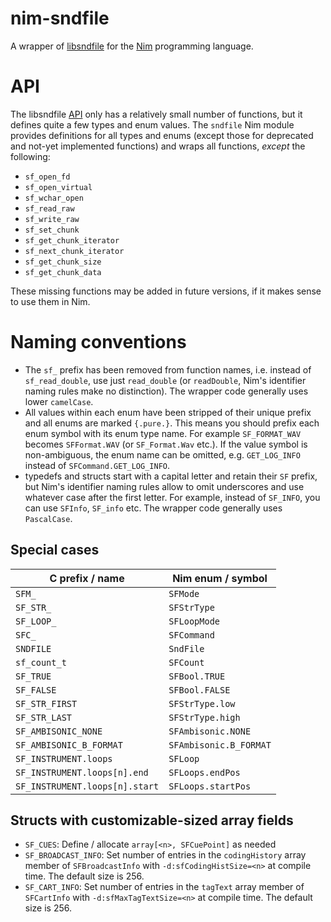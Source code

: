 nim-sndfile
===========

A wrapper of [libsndfile] for the [Nim] programming language.


# API

The libsndfile [API] only has a relatively small number of functions, but it
defines quite a few types and enum values. The `sndfile` Nim module provides
definitions for all types and enums (except those for deprecated and not-yet
implemented functions) and wraps all functions, *except* the following:

* `sf_open_fd`
* `sf_open_virtual`
* `sf_wchar_open`
* `sf_read_raw`
* `sf_write_raw`
* `sf_set_chunk`
* `sf_get_chunk_iterator`
* `sf_next_chunk_iterator`
* `sf_get_chunk_size`
* `sf_get_chunk_data`

These missing functions may be added in future versions, if it makes sense to
use them in Nim.


# Naming conventions

* The `sf_` prefix has been removed from function names, i.e. instead of
  `sf_read_double`, use just `read_double` (or `readDouble`, Nim's
  identifier naming rules make no distinction).
  The wrapper code generally uses lower `camelCase`.
* All values within each enum have been stripped of their unique prefix and
  all enums are marked `{.pure.}`. This means you should prefix each enum
  symbol with its enum type name. For example `SF_FORMAT_WAV` becomes
  `SFFormat.WAV` (or `SF_Format.Wav` etc.). If the value symbol is
  non-ambiguous, the enum name can be omitted, e.g. `GET_LOG_INFO` instead
  of `SFCommand.GET_LOG_INFO`.
* typedefs and structs start with a capital letter and retain their `SF`
  prefix, but Nim's identifier naming rules allow to omit underscores and use
  whatever case after the first letter. For example, instead of `SF_INFO`, you
  can use `SFInfo`, `SF_info` etc. The wrapper code generally uses
  `PascalCase`.

## Special cases

| C prefix / name                | Nim enum / symbol      |
| ------------------------------ | ---------------------- |
| `SFM_`                         | `SFMode`               |
| `SF_STR_`                      | `SFStrType`            |
| `SF_LOOP_`                     | `SFLoopMode`           |
| `SFC_`                         | `SFCommand`            |
| `SNDFILE`                      | `SndFile`              |
| `sf_count_t`                   | `SFCount`              |
| `SF_TRUE`                      | `SFBool.TRUE`          |
| `SF_FALSE`                     | `SFBool.FALSE`         |
| `SF_STR_FIRST`	               | `SFStrType.low`        |
| `SF_STR_LAST`	                 | `SFStrType.high`       |
| `SF_AMBISONIC_NONE`            | `SFAmbisonic.NONE`     |
| `SF_AMBISONIC_B_FORMAT`        | `SFAmbisonic.B_FORMAT` |
| `SF_INSTRUMENT.loops`          | `SFLoop`               |
| `SF_INSTRUMENT.loops[n].end`   | `SFLoops.endPos`       |
| `SF_INSTRUMENT.loops[n].start` | `SFLoops.startPos`     |

## Structs with customizable-sized array fields

* `SF_CUES`: Define / allocate `array[<n>, SFCuePoint]` as needed
* `SF_BROADCAST_INFO`:  Set number of entries in the `codingHistory` array
  member of `SFBroadcastInfo` with `-d:sfCodingHistSize=<n>` at compile time.
  The default size is 256.
* `SF_CART_INFO`:  Set number of entries in the `tagText` array member of
  `SFCartInfo` with `-d:sfMaxTagTextSize=<n>` at compile time. The default
  size is 256.


[API]: https://libsndfile.github.io/libsndfile/api.html
[libsndfile]: https://libsndfile.github.io/libsndfile/
[Nim]: https://nim-lang.org/s
